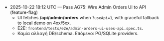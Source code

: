 - 2025-10-22 18:12 UTC — Pass AG75: Wire Admin Orders UI to API (feature-flag)
  - UI fetches **/api/admin/orders** when `?useApi=1`, with graceful fallback to local demo on 4xx/5xx.
  - E2E: `frontend/tests/e2e/admin-orders-ui-uses-api.spec.ts`.
  - Καμία αλλαγή DB/schema. Επόμενο: PG/SQLite providers.
